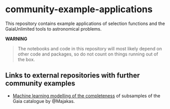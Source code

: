 # community-example-applications

This repository contains example applications of selection functions and the GaiaUnlimited tools to astronomical problems.

__WARNING__
> The notebooks and code in this repository will most likely depend on other code and packages, so do not count on things running out of the box.

## Links to external repositories with further community examples

* [Machine learning modelling of the completeness](https://github.com/Majakas/gaia-completeness-ml-demonstration) of subsamples of the Gaia catalogue by @Majakas.
